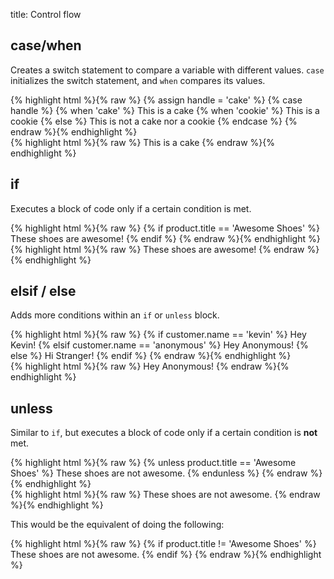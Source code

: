 
title: Control flow

## case/when

<p>Creates a switch statement to compare a variable with different values. <code>case</code> initializes the switch statement, and <code>when</code> compares its values.</p>

<div class="code-block code-block--input">
{% highlight html %}{% raw %}
{% assign handle = 'cake' %}
{% case handle %}
  {% when 'cake' %}
     This is a cake
  {% when 'cookie' %}
     This is a cookie
  {% else %}
     This is not a cake nor a cookie
{% endcase %}
{% endraw %}{% endhighlight %}
</div>

<div class="code-block code-block--output">
{% highlight html %}{% raw %}
This is a cake
{% endraw %}{% endhighlight %}
</div>

## if

<p>Executes a block of code only if a certain condition is met.</p>

<div class="code-block code-block--input">
{% highlight html %}{% raw %}
{% if product.title == 'Awesome Shoes' %}
  These shoes are awesome!
{% endif %}
{% endraw %}{% endhighlight %}
</div>


<div class="code-block code-block--output">
{% highlight html %}{% raw %}
These shoes are awesome!
{% endraw %}{% endhighlight %}
</div>

## elsif / else

<p>Adds more conditions within an <code>if</code> or <code>unless</code> block.</p>


<div class="code-block code-block--input">
{% highlight html %}{% raw %}
  <!-- If customer.name = 'anonymous' -->
  {% if customer.name == 'kevin' %}
    Hey Kevin!
  {% elsif customer.name == 'anonymous' %}
    Hey Anonymous!
  {% else %}
    Hi Stranger!
  {% endif %}
{% endraw %}{% endhighlight %}
</div>

<div class="code-block code-block--output">
{% highlight html %}{% raw %}
Hey Anonymous!
{% endraw %}{% endhighlight %}
</div>

## unless

<p>Similar to <code>if</code>, but executes a block of code only if a certain condition is <strong>not</strong> met.</p>

<div class="code-block code-block--input">
{% highlight html %}{% raw %}
  {% unless product.title == 'Awesome Shoes' %}
    These shoes are not awesome.
  {% endunless %}
{% endraw %}{% endhighlight %}
</div>

<div class="code-block code-block--input">
{% highlight html %}{% raw %}
These shoes are not awesome.
{% endraw %}{% endhighlight %}
</div>

This would be the equivalent of doing the following:

<div class="code-block code-block--output">
{% highlight html %}{% raw %}
  {% if product.title != 'Awesome Shoes' %}
    These shoes are not awesome.
  {% endif %}
{% endraw %}{% endhighlight %}
</div>
